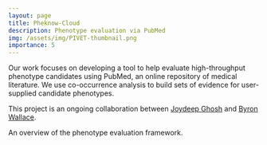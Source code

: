 ```yaml
---
layout: page
title: Pheknow-Cloud
description: Phenotype evaluation via PubMed
img: /assets/img/PIVET-thumbnail.png
importance: 5
---
```


Our work focuses on developing a tool to help evaluate high-throughput phenotype candidates using PubMed, an online repository of medical literature. We use co-occurrence analysis to build sets of evidence for user-supplied candidate phenotypes.

This project is an ongoing collaboration between [Joydeep Ghosh](https://www.ideal.ece.utexas.edu/~ghosh/) and [Byron Wallace](http://www.byronwallace.com/).

<div class="row">
    <div class="col-sm mt-3 mt-md-0">
        <img class="img-fluid rounded z-depth-1" src="{{ site.baseurl }}/assets/img/PIVET.png" alt="" title="Framework Overview"/>
</div>
</div>
<div class="caption">
    An overview of the phenotype evaluation framework.
</div>


